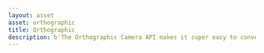 ```yaml
---
layout: asset
asset: orthographic
title: Orthographic
description: b'The Orthographic Camera API makes it super easy to convert screen to world coordinates, smoothly follow a game object and create a screen shake effect.'
---
```

